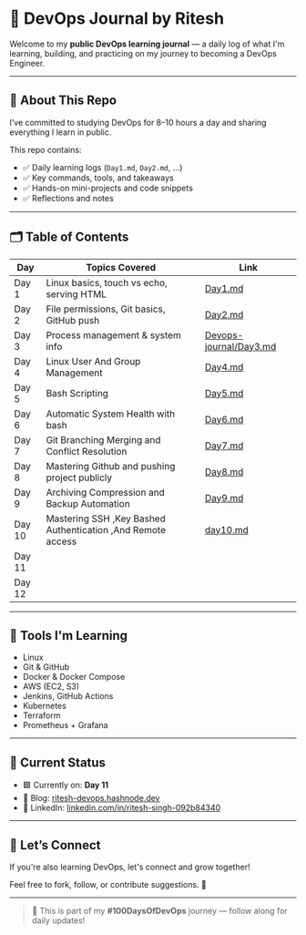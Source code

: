 # 📘 DevOps Journal by Ritesh

Welcome to my **public DevOps learning journal** — a daily log of what I'm learning, building, and practicing on my journey to becoming a DevOps Engineer.

---

## 🚀 About This Repo

I’ve committed to studying DevOps for 8–10 hours a day and sharing everything I learn in public.

This repo contains:
- ✅ Daily learning logs (`Day1.md`, `Day2.md`, ...)
- ✅ Key commands, tools, and takeaways
- ✅ Hands-on mini-projects and code snippets
- ✅ Reflections and notes

---

## 🗂️ Table of Contents

| Day | Topics Covered | Link |
|-----|----------------|------|
| Day 1 | Linux basics, touch vs echo, serving HTML | [Day1.md](./Day1.md) |
| Day 2 | File permissions, Git basics, GitHub push | [Day2.md](./Day2(1).md) |
| Day 3 | Process management & system info | [Devops-journal/Day3.md](./Day3.md) |
| Day 4 | Linux User And Group Management| [ Day4.md ](./day4.md) |
| Day 5 | Bash Scripting | [Day5.md](./Day5.md)|
| Day 6 | Automatic System Health with bash | [Day6.md](https://github.com/ritesh355/Devops-journal/tree/main/Day6)
| Day 7 | Git Branching Merging and Conflict Resolution | [Day7.md](https://github.com/ritesh355/Devops-journal/blob/main/Day7.md)
| Day 8 | Mastering Github and pushing project publicly | [Day8.md](https://github.com/ritesh355/Devops-journal/blob/main/Day8.md)
| Day 9 | Archiving Compression and Backup Automation | [Day9.md](https://github.com/ritesh355/Devops-journal/blob/main/Day9.md)
| Day 10 | Mastering SSH ,Key Bashed Authentication ,And Remote access| [day10.md](https://github.com/ritesh355/Devops-journal/blob/main/Day10.md)
| Day 11 |
| Day 12 |
---

## 🔧 Tools I'm Learning

- Linux
- Git & GitHub
- Docker & Docker Compose
- AWS (EC2, S3)
- Jenkins, GitHub Actions
- Kubernetes
- Terraform
- Prometheus + Grafana

---

## 📅 Current Status

- 🟩 Currently on: **Day 11**
- 📖 Blog: [ritesh-devops.hashnode.dev](https://ritesh-devops.hashnode.dev)
- 🔗 LinkedIn: [linkedin.com/in/ritesh-singh-092b84340](https://linkedin.com/in/ritesh-singh-092b84340)

---

## 🙌 Let’s Connect

If you're also learning DevOps, let's connect and grow together!

Feel free to fork, follow, or contribute suggestions. 💬

---

> 📌 This is part of my **#100DaysOfDevOps** journey — follow along for daily updates!

